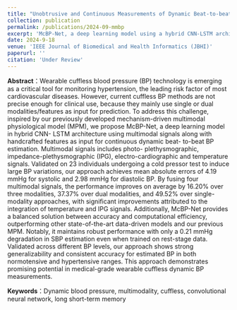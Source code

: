 ```yaml
---
title: "Unobtrusive and Continuous Measurements of Dynamic Beat-to-beat Blood Pressure Using Multimodal Physiological Signals"
collection: publication
permalink: /publications/2024-09-mmbp
excerpt: 'McBP-Net, a deep learning model using a hybrid CNN-LSTM architecture with multimodal signals and handcrafted features, significantly improves the accuracy of continuous beat-to-beat blood pressure estimation, achieving promising results for wearable cuffless BP measurements and outperforming existing methods in both accuracy and computational efficiency.'
date: 2024-9-18
venue: 'IEEE Journal of Biomedical and Health Informatics (JBHI)'
paperurl: ''
citation: 'Under Review'
---
```

**Abstract**：Wearable cuffless blood pressure (BP) technology is emerging as a critical tool for monitoring hypertension, the leading risk factor of most cardiovascular diseases. However, current cuffless BP methods are not precise enough for clinical use, because they mainly use single or dual modalities/features as input for prediction. To address this challenge, inspired by our previously developed mechanism-driven multimodal physiological model (MPM), we propose McBP-Net, a deep learning model in hybrid CNN- LSTM architecture using multimodal signals along with handcrafted features as input for continuous dynamic beat- to-beat BP estimation. Multimodal signals includes photo- plethysmographic, impedance-plethysmographic (IPG), electro-cardiographic and temperature signals. Validated on 23 individuals undergoing a cold pressor test to induce large BP variations, our approach achieves mean absolute errors of 4.19 mmHg for systolic and 2.98 mmHg for diastolic BP. By fusing four multimodal signals, the performance improves on average by 16.20% over three modalities, 37.37% over dual modalities, and 49.52% over single- modality approaches, with significant improvements attributed to the integration of temperature and IPG signals. Additionally, McBP-Net provides a balanced solution between accuracy and computational efficiency, outperforming other state-of-the-art data-driven models and our previous MPM. Notably, it maintains robust performance with only a 0.21 mmHg degradation in SBP estimation even when trained on rest-stage data. Validated across different BP levels, our approach shows strong generalizability and consistent accuracy for estimated BP in both normotensive and hypertensive ranges. This approach demonstrates promising potential in medical-grade wearable cuffless dynamic BP measurements.

**Keywords**：Dynamic blood pressure, multimodality, cuffless, convolutional neural network, long short-term memory
